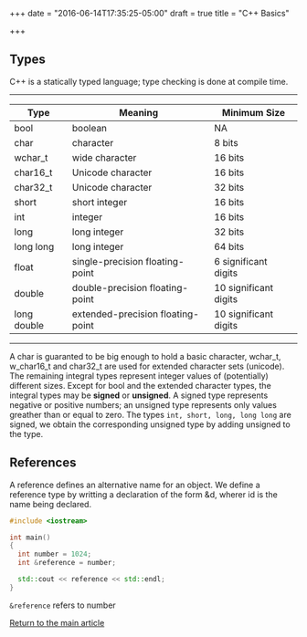 +++
date = "2016-06-14T17:35:25-05:00"
draft = true
title = "C++ Basics"

+++

## Types

C++ is a statically typed language; type checking is done at compile time.

---
| Type           | Meaning                            | Minimum Size          |
|------          |-----------                         |--------------         |
| bool           | boolean                            | NA                    |
| char           | character                          | 8 bits                |
| wchar_t        | wide character                     | 16 bits               |
| char16_t       | Unicode character                  | 16 bits               |
| char32_t       | Unicode character                  | 32 bits               |
| short          | short integer                      | 16 bits               |
| int            | integer                            | 16 bits               |
| long           | long integer                       | 32 bits               |
| long long      | long integer                       | 64 bits               |
| float          | single-precision floating-point    | 6 significant digits  |
| double         | double-precision floating-point    | 10 significant digits |
| long double    | extended-precision floating-point | 10 significant digits |
---

A char is guaranted to be big enough to hold a basic character, wchar_t, w_char16_t and char32_t are used for extended character sets (unicode). The remaining integral types represent integer values of (potentially) different sizes. Except for bool and the extended character types, the integral types may be **signed** or **unsigned**. A signed type represents negative or positive numbers; an unsigned type represents only values greather than or equal to zero. The types `int, short, long, long long` are signed, we obtain the corresponding unsigned type by adding unsigned to the type.

## References

A reference defines an alternative name for an object. We define a reference type by writting a declaration of the form &d, wherer id is the name being declared.

```c++
#include <iostream>

int main()
{
  int number = 1024;
  int &reference = number;

  std::cout << reference << std::endl;
}
```

`&reference` refers to number

[Return to the main article](/techtalk/c++)
